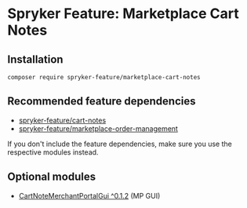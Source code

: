 # Spryker Feature: Marketplace Cart Notes



## Installation

```
composer require spryker-feature/marketplace-cart-notes
```

## Recommended feature dependencies
- [spryker-feature/cart-notes](https://github.com/spryker-feature/cart-notes)
- [spryker-feature/marketplace-order-management](https://github.com/spryker-feature/marketplace-order-management)

If you don't include the feature dependencies, make sure you use the respective modules instead.

## Optional modules
- [CartNoteMerchantPortalGui ^0.1.2](https://github.com/spryker/cart-note-merchant-portal-gui) (MP GUI)
